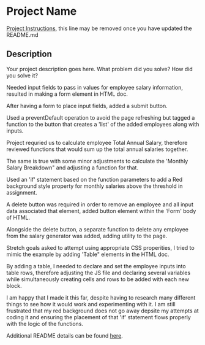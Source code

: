 # Project Name

[Project Instructions](./INSTRUCTIONS.md), this line may be removed once you have updated the README.md

## Description

Your project description goes here. What problem did you solve? How did you solve it?

Needed input fields to pass in values for employee salary information, resulted in making a form element in HTML doc.

After having a form to place input fields, added a submit button.

Used a preventDefault operation to avoid the page refreshing but tagged a function to the button that creates a 'list' of the added employees along with inputs.

Project requried us to calculate employee Total Annual Salary, therefore reviewed functions that would sum up the total annual salaries together.

The same is true with some minor adjustments to calculate the 'Monthly Salary Breakdown" and adjusting a function for that.

Used an 'if' statement based on the function parameters to add a Red background style property for monthly salaries above the threshold in assignment.

A delete button was required in order to remove an employee and all input data associated that element, added button element within the 'Form' body of HTML.

Alongside the delete button, a separate function to delete any employee from the salary generator was added, adding utility to the page.

Stretch goals asked to attempt using appropriate CSS properities, I tried to mimic the example by adding 'Table" elements in the HTML doc.

By adding a table, I needed to declare and set the employee inputs into table rows, therefore adjusting the JS file and declaring several variables while simultaneously creating cells and rows to be added with each new block.

I am happy that I made it this far, despite having to research many different things to see how it would work and experimenting with it. I am still frustrated that my red background does not go away depsite my attempts at coding it and ensuring the placement of that 'if' statement flows properly with the logic of the functions.

Additional README details can be found [here](https://github.com/PrimeAcademy/readme-template/blob/master/README.md).
